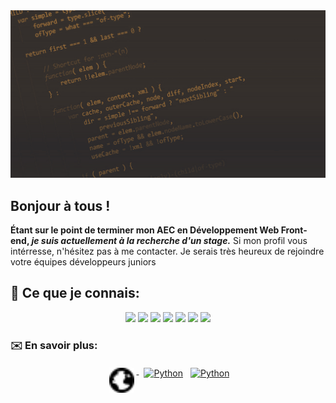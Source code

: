 <img src="https://github.com/CreasyDev/CreasyDev/blob/main/bannerGithub.jpg" />

## Bonjour à tous !

**Étant sur le point de terminer mon AEC en Développement Web Front-end,  _je suis actuellement à la recherche d'un stage._** 
Si mon profil vous intérresse, n'hésitez pas à me contacter. Je serais très heureux de rejoindre votre équipes développeurs juniors

## 🧰 Ce que je connais:
<p align="center">
  <img src="https://img.icons8.com/color/75/000000/html-5.png"/>
  <img src="https://img.icons8.com/color/75/000000/css3.png"/>
  <img src="https://img.icons8.com/color/75/000000/sass.png"/>
  <img src="https://img.icons8.com/color/75/000000/bootstrap.png"/>
  <img src="https://img.icons8.com/color/75/000000/javascript.png"/>
  <img src="https://img.icons8.com/color/75/000000/react-native.png"/>
  <img src="https://img.icons8.com/color/75/000000/angularjs.png"/>

</p>

### ✉️ En savoir plus:
<p align="center">
 <a href="https://charalambosioannou.github.io/" target="_blank" rel="noopener noreferrer" style="margin:4px"> 
   <img src="https://raw.githubusercontent.com/iconic/open-iconic/master/svg/globe.svg" alt="Python" height="40" style="vertical-align:top; margin:4px"> 
  </a>
  
 <a href="https://linkedin.com/in/charalambosioannou" target="_blank" rel="noopener noreferrer"> 
   <img src="https://cdn.jsdelivr.net/npm/simple-icons@v3/icons/linkedin.svg" alt="Python" height="40" style="vertical-align:top; margin:4px"></a>
 <a href="mailto:cioannou1997@gmail.com"> <img src="https://cdn.jsdelivr.net/npm/simple-icons@v3/icons/gmail.svg" alt="Python" height="40" style="vertical-align:top; margin:4px"></a>
</p>








